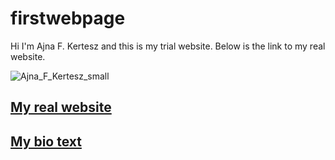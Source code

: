 # firstwebpage

Hi I'm Ajna F. Kertesz and this is my trial website. Below is the link to my real website.

![Ajna_F_Kertesz_small](https://user-images.githubusercontent.com/69924066/140413095-a06c648f-b841-4128-b23b-42e7debe8779.png)

## [My real website](https://ajnafkertesz.com)
## [My bio text ](MyBio.md)


